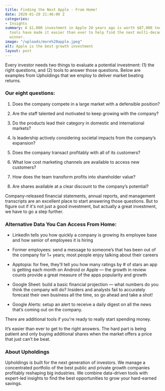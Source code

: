```yaml
---
title: Finding the Next Apple - From Home!
date: 2020-01-20 21:46:00 Z
categories:
- Insights
summary: A $1,000 investment in Apple 20 years ago is worth $87,000 today. Online
  tools have made it easier than ever to help find the next multi-decade stock market
  winner.
image: "/uploads/more%20apple.jpeg"
alt: Apple is the best growth investment
layout: post
---
```


Every investor needs two things to evaluate a potential investment: (1) the right questions, and (2) tools to answer those questions. Below are examples from Upholdings that we employ to deliver market beating returns.

### Our eight questions:

1. Does the company compete in a large market with a defensible position?

2. Are the staff talented and motivated to keep growing with the company?

3. Do the products lead their category in domestic and international markets? 

4. Is leadership actively considering societal impacts from the company’s expansion?

5. Does the company transact profitably with all of its customers?

6. What low cost marketing channels are available to access new customers?

7. How does the team transform profits into shareholder value?

8. Are shares available at a clear discount to the company’s potential?

Company-released financial statements, annual reports, and management transcripts are an excellent place to start answering those questions. But to figure out if it's not just a good investment, but actually a great investment, we have to go a step further.

### Alternative Data You Can Access From Home:

* LinkedIn tells you how quickly a company is growing its employee base and how senior of employees it is hiring

* Former employees: send a message to someone’s that has been out of the company for 1\+ years; most people enjoy talking about their careers

* Apptopia: for free, they’ll tell you how many ratings by # of stars an app is getting each month on Android or Apple — the growth in review counts provide a great measure of the apps popularity and growth

* Google Sheet: build a basic financial projection — what numbers do you think the company will do? Insiders and analysts fail to accurately forecast their own business all the time, so go ahead and take a shot!

* Google Alerts: setup an alert to receive a daily digest on all the news that’s coming out on the company.

There are additional tools if you're ready to really start spending money.

It’s easier than ever to get to the right answers. The hard part is being patient and only buying additional shares when the market offers a price that just can’t be beat.

### About Upholdings

Upholdings is built for the next generation of investors. We manage a concentrated portfolio of the best public and private growth companies profitably reshaping big industries. We combine data-driven tools with expert-led insights to find the best opportunities to grow your hard-earned savings.